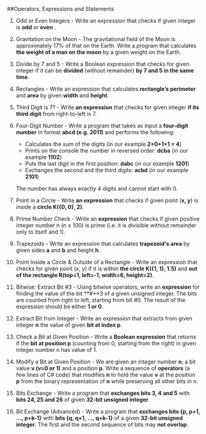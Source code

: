 ﻿##Operators, Expressions and Statements

1. Odd or Even Integers - Write an expression that checks if given integer is **odd** or **even**	.

2. Gravitation on the Moon - The gravitational field of the Moon is approximately 17% of that on the Earth. Write a program that calculates **the weight of a man on the moon** by a given weight on the Earth.

3. Divide by 7 and 5 - Write a Boolean expression that checks for given integer if it can be **divided** (without remainder) **by 7 and 5 in the same time**.

4. Rectangles - Write an expression that calculates **rectangle’s perimeter** and **area** by given **width** and **height**.

5. Third Digit is 7? - Write **an expression** that checks for given integer **if its third digit** from right-to-left is 7.

6. Four-Digit Number - Write a program that takes as input a **four-digit number** in format **abcd (e.g. 2011)** and performs the following: 
	* Calculates the sum of the digits (in our example **2+0+1+1 = 4**)
	* Prints on the console the number in reversed order: **dcba** (in our example **1102**)
	* Puts the last digit in the first position: **dabc** (in our example **1201**) 
	* Exchanges the second and the third digits: **acbd** (in our example **2101**)
	
	The number has always exactly 4 digits and cannot start with 0.

7. Point in a Circle - Write **an expression** that checks if given point (**x, y**) is inside a **circle K({0, 0}, 2)**.

8. Prime Number Check - Write an **expression** that checks if given positive integer number n (n ≤ 100) is prime (i.e. it is divisible without remainder only to itself and 1).

9. Trapezoids - Write an expression that calculates **trapezoid's area** by given sides **a** and **b** and height **h**.

10. Point Inside a Circle & Outside of a Rectangle - Write an expression that checks for given point (x, y) if it is within **the circle K({1, 1}, 1.5)** and **out of the rectangle R(top=1, left=-1, width=6, height=2)**.

11. Bitwise: Extract Bit #3 - Using bitwise operators, write an **expression** for finding the value of the bit **#**3 of a given unsigned integer. The bits are counted from right to left, starting from bit #0. The result of the expression should be either **1 or 0**.

12. Extract Bit from Integer - Write an expression that extracts from given integer **n** the value of given **bit at index p**.

13. Check a Bit at Given Position - Write a **Boolean expression** that returns if the **bit at position p** (counting from 0, starting from the right) in given integer number n has value of 1.

14. Modify a Bit at Given Position - We are given an integer number **n**, a bit value **v (v=0 or 1)** and a position **p**. Write a sequence of **operators** (a few lines of C# code) that modifies **n** to hold the value **v** at the position **p** from the binary representation of **n** while preserving all other bits in n.

15. Bits Exchange - Write a program that **exchanges bits 3, 4 and 5** with **bits 24, 25 and 26** of given **32-bit unsigned integer**.

16. Bit Exchange (Advanced) - Write a program that **exchanges bits {p, p+1, …, p+k-1}** with **bits {q, q+1, …, q+k-1}** of a given **32-bit unsigned integer**. The first and the second sequence of bits may **not overlap**.